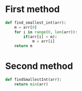 # First method

```python
def find_smallest_int(arr):
    m = arr[0]
    for i in range(0, len(arr)):
        if(arr[i] < m):    
            m = arr[i]
    return m
```

# Second method

```python
def findSmallestInt(arr):
    return min(arr)
```
